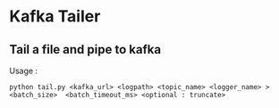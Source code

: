 # Kafka Tailer
## Tail a file and pipe to kafka

Usage : 
```
python tail.py <kafka_url> <logpath> <topic_name> <logger_name> > <batch_size>  <batch_timeout_ms> <optional : truncate>

```
